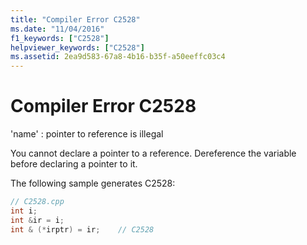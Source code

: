 ```yaml
---
title: "Compiler Error C2528"
ms.date: "11/04/2016"
f1_keywords: ["C2528"]
helpviewer_keywords: ["C2528"]
ms.assetid: 2ea9d583-67a8-4b16-b35f-a50eeffc03c4
---
```

# Compiler Error C2528

'name' : pointer to reference is illegal

You cannot declare a pointer to a reference. Dereference the variable before declaring a pointer to it.

The following sample generates C2528:

```cpp
// C2528.cpp
int i;
int &ir = i;
int & (*irptr) = ir;    // C2528
```

